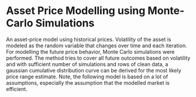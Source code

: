 # Asset Price Modelling using Monte-Carlo Simulations
An asset-price model using historical prices. Volatility of the asset is modeled as the random variable that changes over time and each iteration. For modelling the future price behavior, Monte Carlo simulations were performed. The method tries to cover all future outcomes based on volatility and with sufficient number of simulations and rows of clean data, a  gaussian cumulative distribution curve can be derived for the most likely price range estimate. Note, the following model is based on a lot of assumptions, especially the assumption that the modelled market is efficient.
